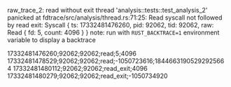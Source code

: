 raw_trace_2: read without exit
thread 'analysis::tests::test_analysis_2' panicked at fdtrace/src/analysis/thread.rs:71:25:
Read syscall not followed by read exit: Syscall { ts: 17332481476260, pid: 92062, tid: 92062, raw: Read { fd: 5, count: 4096 } }
note: run with `RUST_BACKTRACE=1` environment variable to display a backtrace

17332481476260;92062;92062;read;5;4096
17332481478529;92062;92062;read;-1050723616;18446631905292925664
17332481480112;92062;92062;read_exit;4096
17332481480279;92062;92062;read_exit;-1050734920
